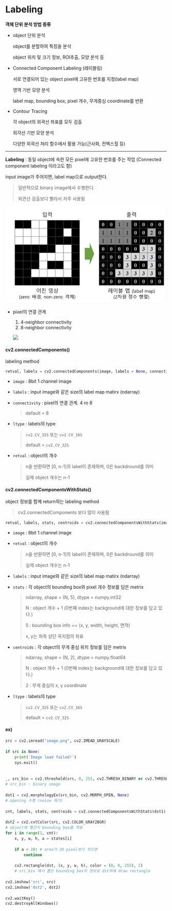 # Labeling

**객체 단위 분석 방법 종류**

- object 단위 분석

  object를 분할하여 특징을 분석

  object 위치 및 크기 정보, ROI추출, 모양 분석 등

- Connected Component Labeling (레이블링)

  서로 연결되어 있는 object pixel에 고유한 번호를 지정(label map)

  영역 기반 모양 분석

  label map, bounding box, pixel 개수, 무게중심 coordinate를 반환

- Contour Tracing

  각 object의 외곽선 좌표를 모두 검출

  외각선 기반 모양 분석

  다양한 외곽선 처리 함수에서 활용 가능(근사화, 컨벡스헐 등)

---



**Labeling** : 동일 object에 속한 모든 pixel에 고유한 번호를 주는 작업 (Connected component labeling 이라고도 함)

input image가 주어지면, label map으로 output한다.

> 일반적으로 binary image에서 수행한다.
>
> 외관선 검출보다 빨라서 자주 사용됨

![](https://github.com/HibernationNo1/TIL/blob/master/image/c16.jpg?raw=true)

- pixel의 연결 관계

  1. 4-neighbor connectivity
  2. 8-neighbor connectivity

  ![](https://slidetodoc.com/presentation_image/4bfe2a0d3404ae2f0e6eb83fd760fe07/image-14.jpg)

#### cv2.connectedComponents()

labeling method

```python
retval, labels = cv2.connectedComponents(image, labels = None, connectivity = None, ltype = None)
```

- `image` : 8bit 1 channel image

- `labels` : input image와 같은 size의 label map matirx (ndarray)

- `connectivity` : pixel의 연결 관계. 4 ro 8

  > default = 8

- `ltype` : labels의 type

  > `cv2.CV_32S` 또는 `cv2.CV_16S`
  >
  > default = `cv2.CV_32S`

- `retval` : object의 개수

  > n을 반환하면 [0, n-1]의 label이 존재하며, 0은 backdround를 의미
  >
  > 실제 object 개수는 n-1



#### cv2.connectedComponentsWithStats()

object 정보를 함께 return하는 labeling method 

> cv2.connectedComponents 보다 많이 사용됨

```python
retval, labels, stats, centroids = cv2.connectedComponentsWithStats(image, labels = None, stats = None, centroids = None, connectivity = None, ltype = None)
```

- `image` : 8bit 1 channel image

- `retval` : object의 개수

  > n을 반환하면 [0, n-1]의 label이 존재하며, 0은 backdround를 의미
  >
  > 실제 object 개수는 n-1

- `labels` : input image와 같은 size의 label map matirx (ndarray)

- `stats` : 각 object의 bounding box와 pixel 개수 정보를 담은 metrix

  > ndarray, shape = (N, 5), dtype = numpy.int32
  >
  > N : object 개수 + 1  (0번째 index는 background에 대한 정보를 담고 있다.)
  >
  > 5 : bounding box info == (x, y, width, height, 면적)
  >
  > x, y는 좌측 상단 꼭지점의 좌표

- `centroids` : 각 object의 무게 중심 위치 정보를 담은 metrix

  > ndarray, shape = (N, 2), dtype = numpy.float64
  >
  > N : object 개수 + 1  (0번째 index는 background에 대한 정보를 담고 있다.)
  >
  > 2 : 무게 중심의 x, y coordinate

- `ltype` : labels의 type

  > `cv2.CV_32S` 또는 `cv2.CV_16S`
  >
  > default = `cv2.CV_32S`



#### ex)

```python
src = cv2.imread("image.png", cv2.IMEAD_GRAYSCALE)

if src is None:
    print('Image load failed!')
    sys.exit()
    
    
_, src_bin = cv2.threshold(src, 0, 255, cv2.THRESH_BINARY or cv2.THRESH_OTSU) 
# src_bin : binary image

dst1 = cv2.morphologyEx(src_bin, cv2.MORPH_OPEN, None)
# opening 수행 (noise 제거)

cnt, labels, stats, centroids = cv2.connectedComponentsWithStats(dst1)

dst2 = cv2.cvtColor(src, cv2.COLOR_GRAY2BGR)
# object에 빨간삭 bounding box를 적용
for i in range(1, cnt):
    x, y, w, h, a = states[i]
    
    if a < 20: # area가 20 pixel보다 작으면
        continue
        
    cv2.rectangle(dst, (x, y, w, h), color = (0, 0, 255), 2)
    # src_bin 에서 뽑은 bounding box의 정보로 dst위에 draw rectangle

cv2.imshow('src', src)
cv2.imshow('dst2', dst2)

cv2.waitKey()
cv2.destroyAllWindows()
```

